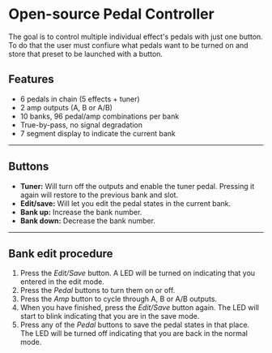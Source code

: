 # Open-source Pedal Controller

The goal is to control multiple individual effect's pedals with just one button. To do that the user must confiure what pedals want to be turned on and store that preset to be launched with a button.

## Features

- 6 pedals in chain (5 effects + tuner)
- 2 amp outputs (A, B or A/B)
- 10 banks, 96 pedal/amp combinations per bank
- True-by-pass, no signal degradation
- 7 segment display to indicate the current bank

---

## Buttons

- **Tuner:** Will turn off the outputs and enable the tuner pedal. Pressing it again will restore to the previous bank and slot.
- **Edit/save:** Will let you edit the pedal states in the current bank.
- **Bank up:** Increase the bank number.
- **Bank down:** Decrease the bank number.

---

## Bank edit procedure

1) Press the _Edit/Save_ button. A LED will be turned on indicating that you entered in the edit mode.
2) Press the _Pedal_ buttons to turn them on or off.
3) Press the _Amp_ button to cycle through A, B or A/B outputs. 
3) When you have finished, press the _Edit/Save_ button again. The LED will start to blink indicating that you are in the save mode.
4) Press any of the _Pedal_ buttons to save the pedal states in that place. The LED will be turned off indicating that you are back in the normal mode.